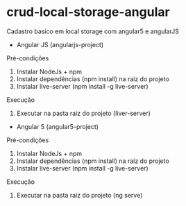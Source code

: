 # crud-local-storage-angular
Cadastro basico em local storage com angular5 e angularJS



- Angular JS (angularjs-project)

Pré-condições

1. Instalar NodeJs + npm
2. Instalar dependências (npm install) na raiz do projeto
3. Instalar live-server (npm install -g live-server) 

Execução

1. Executar na pasta raiz do projeto (liver-server)

- Angular 5 (angular5-project)

Pré-condições

1. Instalar NodeJs + npm
2. Instalar dependências (npm install) na raiz do projeto
3. Instalar live-server (npm install -g live-server)

Execução

1. Executar na pasta raiz do projeto (ng serve)
